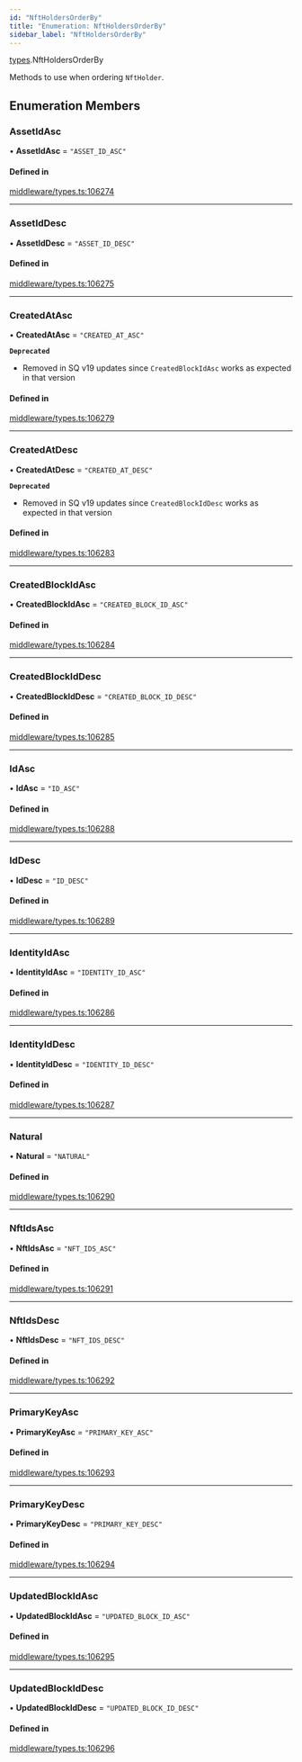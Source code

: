 ```yaml
---
id: "NftHoldersOrderBy"
title: "Enumeration: NftHoldersOrderBy"
sidebar_label: "NftHoldersOrderBy"
---
```


[types](../../../modules/Types/Types.md).NftHoldersOrderBy

Methods to use when ordering `NftHolder`.

## Enumeration Members

### AssetIdAsc

• **AssetIdAsc** = ``"ASSET_ID_ASC"``

#### Defined in

[middleware/types.ts:106274](https://github.com/PolymeshAssociation/polymesh-sdk/blob/f8a937f04/src/middleware/types.ts#L106274)

___

### AssetIdDesc

• **AssetIdDesc** = ``"ASSET_ID_DESC"``

#### Defined in

[middleware/types.ts:106275](https://github.com/PolymeshAssociation/polymesh-sdk/blob/f8a937f04/src/middleware/types.ts#L106275)

___

### CreatedAtAsc

• **CreatedAtAsc** = ``"CREATED_AT_ASC"``

**`Deprecated`**

- Removed in SQ v19 updates since `CreatedBlockIdAsc` works as expected in that version

#### Defined in

[middleware/types.ts:106279](https://github.com/PolymeshAssociation/polymesh-sdk/blob/f8a937f04/src/middleware/types.ts#L106279)

___

### CreatedAtDesc

• **CreatedAtDesc** = ``"CREATED_AT_DESC"``

**`Deprecated`**

- Removed in SQ v19 updates since `CreatedBlockIdDesc` works as expected in that version

#### Defined in

[middleware/types.ts:106283](https://github.com/PolymeshAssociation/polymesh-sdk/blob/f8a937f04/src/middleware/types.ts#L106283)

___

### CreatedBlockIdAsc

• **CreatedBlockIdAsc** = ``"CREATED_BLOCK_ID_ASC"``

#### Defined in

[middleware/types.ts:106284](https://github.com/PolymeshAssociation/polymesh-sdk/blob/f8a937f04/src/middleware/types.ts#L106284)

___

### CreatedBlockIdDesc

• **CreatedBlockIdDesc** = ``"CREATED_BLOCK_ID_DESC"``

#### Defined in

[middleware/types.ts:106285](https://github.com/PolymeshAssociation/polymesh-sdk/blob/f8a937f04/src/middleware/types.ts#L106285)

___

### IdAsc

• **IdAsc** = ``"ID_ASC"``

#### Defined in

[middleware/types.ts:106288](https://github.com/PolymeshAssociation/polymesh-sdk/blob/f8a937f04/src/middleware/types.ts#L106288)

___

### IdDesc

• **IdDesc** = ``"ID_DESC"``

#### Defined in

[middleware/types.ts:106289](https://github.com/PolymeshAssociation/polymesh-sdk/blob/f8a937f04/src/middleware/types.ts#L106289)

___

### IdentityIdAsc

• **IdentityIdAsc** = ``"IDENTITY_ID_ASC"``

#### Defined in

[middleware/types.ts:106286](https://github.com/PolymeshAssociation/polymesh-sdk/blob/f8a937f04/src/middleware/types.ts#L106286)

___

### IdentityIdDesc

• **IdentityIdDesc** = ``"IDENTITY_ID_DESC"``

#### Defined in

[middleware/types.ts:106287](https://github.com/PolymeshAssociation/polymesh-sdk/blob/f8a937f04/src/middleware/types.ts#L106287)

___

### Natural

• **Natural** = ``"NATURAL"``

#### Defined in

[middleware/types.ts:106290](https://github.com/PolymeshAssociation/polymesh-sdk/blob/f8a937f04/src/middleware/types.ts#L106290)

___

### NftIdsAsc

• **NftIdsAsc** = ``"NFT_IDS_ASC"``

#### Defined in

[middleware/types.ts:106291](https://github.com/PolymeshAssociation/polymesh-sdk/blob/f8a937f04/src/middleware/types.ts#L106291)

___

### NftIdsDesc

• **NftIdsDesc** = ``"NFT_IDS_DESC"``

#### Defined in

[middleware/types.ts:106292](https://github.com/PolymeshAssociation/polymesh-sdk/blob/f8a937f04/src/middleware/types.ts#L106292)

___

### PrimaryKeyAsc

• **PrimaryKeyAsc** = ``"PRIMARY_KEY_ASC"``

#### Defined in

[middleware/types.ts:106293](https://github.com/PolymeshAssociation/polymesh-sdk/blob/f8a937f04/src/middleware/types.ts#L106293)

___

### PrimaryKeyDesc

• **PrimaryKeyDesc** = ``"PRIMARY_KEY_DESC"``

#### Defined in

[middleware/types.ts:106294](https://github.com/PolymeshAssociation/polymesh-sdk/blob/f8a937f04/src/middleware/types.ts#L106294)

___

### UpdatedBlockIdAsc

• **UpdatedBlockIdAsc** = ``"UPDATED_BLOCK_ID_ASC"``

#### Defined in

[middleware/types.ts:106295](https://github.com/PolymeshAssociation/polymesh-sdk/blob/f8a937f04/src/middleware/types.ts#L106295)

___

### UpdatedBlockIdDesc

• **UpdatedBlockIdDesc** = ``"UPDATED_BLOCK_ID_DESC"``

#### Defined in

[middleware/types.ts:106296](https://github.com/PolymeshAssociation/polymesh-sdk/blob/f8a937f04/src/middleware/types.ts#L106296)
